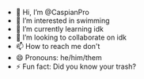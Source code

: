 - 👋 Hi, I’m @CaspianPro
- 👀 I’m interested in swimming
- 🌱 I’m currently learning idk
- 💞️ I’m looking to collaborate on idk
- 📫 How to reach me don't
- 😄 Pronouns: he/him/them
- ⚡ Fun fact: Did you know your trash?




<!---
CaspianPro/CaspianPro is a ✨ special ✨ repository because its `README.md` (this file) appears on your GitHub profile.
You can click the Preview link to take a look at your changes.
--->
